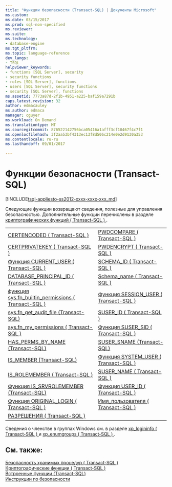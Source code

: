 ```yaml
---
title: "Функции безопасности (Transact-SQL) | Документы Microsoft"
ms.custom: 
ms.date: 03/15/2017
ms.prod: sql-non-specified
ms.reviewer: 
ms.suite: 
ms.technology:
- database-engine
ms.tgt_pltfrm: 
ms.topic: language-reference
dev_langs:
- TSQL
helpviewer_keywords:
- functions [SQL Server], security
- security functions
- roles [SQL Server], functions
- users [SQL Server], security functions
- security [SQL Server], functions
ms.assetid: 7773a87d-2f1b-4951-a225-baf159a7291b
caps.latest.revision: 32
author: edmacauley
ms.author: edmaca
manager: cguyer
ms.workload: On Demand
ms.translationtype: MT
ms.sourcegitcommit: 876522142756bca05416a1afff3cf10467f4c7f1
ms.openlocfilehash: 3f2aa53bf4313ec13f8d506c214e0e2d9130a353
ms.contentlocale: ru-ru
ms.lasthandoff: 09/01/2017

---
```

# <a name="security-functions-transact-sql"></a>Функции безопасности (Transact-SQL)
[!INCLUDE[tsql-appliesto-ss2012-xxxx-xxxx-xxx_md](../../includes/tsql-appliesto-ss2012-xxxx-xxxx-xxx-md.md)]

  Следующие функции возвращают сведения, полезные для управления безопасностью. Дополнительные функции перечислены в разделе [криптографических функций &#40; Transact-SQL &#41; ](../../t-sql/functions/cryptographic-functions-transact-sql.md).  
  
|||  
|-|-|  
|[CERTENCODED &#40; Transact-SQL &#41;](../../t-sql/functions/certencoded-transact-sql.md)|[PWDCOMPARE &#40; Transact-SQL &#41;](../../t-sql/functions/pwdcompare-transact-sql.md)|  
|[CERTPRIVATEKEY &#40; Transact-SQL &#41;](../../t-sql/functions/certprivatekey-transact-sql.md)|[PWDENCRYPT &#40; Transact-SQL &#41;](../../t-sql/functions/pwdencrypt-transact-sql.md)|  
|[Функция CURRENT_USER &#40; Transact-SQL &#41;](../../t-sql/functions/current-user-transact-sql.md)|[SCHEMA_ID &#40; Transact-SQL &#41;](../../t-sql/functions/schema-id-transact-sql.md)|  
|[DATABASE_PRINCIPAL_ID &#40; Transact-SQL &#41;](../../t-sql/functions/database-principal-id-transact-sql.md)|[Schema_name &#40; Transact-SQL &#41;](../../t-sql/functions/schema-name-transact-sql.md)|  
|[функция sys.fn_builtin_permissions &#40; Transact-SQL &#41;](../../relational-databases/system-functions/sys-fn-builtin-permissions-transact-sql.md)|[Функция SESSION_USER &#40; Transact-SQL &#41;](../../t-sql/functions/session-user-transact-sql.md)|  
|[sys.fn_get_audit_file (Transact-SQL)](../../relational-databases/system-functions/sys-fn-get-audit-file-transact-sql.md)|[SUSER_ID &#40; Transact-SQL &#41;](../../t-sql/functions/suser-id-transact-sql.md)|  
|[sys.fn_my_permissions &#40; Transact-SQL &#41;](../../relational-databases/system-functions/sys-fn-my-permissions-transact-sql.md)|[Функция SUSER_SID &#40; Transact-SQL &#41;](../../t-sql/functions/suser-sid-transact-sql.md)|  
|[HAS_PERMS_BY_NAME (Transact-SQL)](../../t-sql/functions/has-perms-by-name-transact-sql.md)|[SUSER_SNAME (Transact-SQL)](../../t-sql/functions/suser-sname-transact-sql.md)|  
|[IS_MEMBER &#40;Transact-SQL&#41;](../../t-sql/functions/is-member-transact-sql.md)|[Функция SYSTEM_USER &#40; Transact-SQL &#41;](../../t-sql/functions/system-user-transact-sql.md)|  
|[IS_ROLEMEMBER &#40; Transact-SQL &#41;](../../t-sql/functions/is-rolemember-transact-sql.md)|[SUSER_NAME &#40; Transact-SQL &#41;](../../t-sql/functions/suser-name-transact-sql.md)|  
|[Функция IS_SRVROLEMEMBER (Transact-SQL)](../../t-sql/functions/is-srvrolemember-transact-sql.md)|[Функция USER_ID &#40; Transact-SQL &#41;](../../t-sql/functions/user-id-transact-sql.md)|  
|[Функция ORIGINAL_LOGIN &#40; Transact-SQL &#41;](../../t-sql/functions/original-login-transact-sql.md)|[Имя_пользователя &#40; Transact-SQL &#41;](../../t-sql/functions/user-name-transact-sql.md)|  
|[РАЗРЕШЕНИЯ &#40; Transact-SQL &#41;](../../t-sql/functions/permissions-transact-sql.md)||  
  
 Сведения о членстве в группах Windows см. в разделе [xp_logininfo &#40; Transact-SQL &#41; ](../../relational-databases/system-stored-procedures/xp-logininfo-transact-sql.md) и [xp_enumgroups &#40; Transact-SQL &#41; ](../../relational-databases/system-stored-procedures/xp-enumgroups-transact-sql.md).  
  
## <a name="see-also"></a>См. также:  
 [Безопасность хранимых процедур &#40; Transact-SQL &#41;](../../relational-databases/system-stored-procedures/security-stored-procedures-transact-sql.md)   
 [Криптографические функции &#40; Transact-SQL &#41;](../../t-sql/functions/cryptographic-functions-transact-sql.md)   
 [Встроенные функции (Transact-SQL)](~/t-sql/functions/functions.md)   
 [Инструкции по безопасности](http://msdn.microsoft.com/library/aebe2ec7-31bc-4697-a493-dcfcd0903a7b)  
  
  

